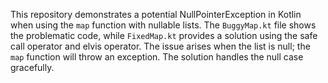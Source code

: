 This repository demonstrates a potential NullPointerException in Kotlin when using the `map` function with nullable lists. The `BuggyMap.kt` file shows the problematic code, while `FixedMap.kt` provides a solution using the safe call operator and elvis operator.  The issue arises when the list is null; the `map` function will throw an exception.  The solution handles the null case gracefully.